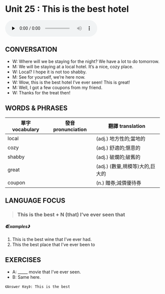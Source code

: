 # Unit 25 : This is the best hotel

<audio controls preload="none">
  <source src="https://channelplus.ner.gov.tw/api/audio/5ad2e5eef95e3500064f42c5">
</audio>

## CONVERSATION
* W: Where will we be staying for the night? We have a lot to do tomorrow. 
* M: We will be staying at a local hotel. It’s a nice, cozy place. 
* W: Local? I hope it is not too shabby. 
* M: See for yourself, we’re here now. 
* W: Wow, this is the best hotel I’ve ever seen! This is great! 
* M: Well, I got a few coupons from my friend. 
* W: Thanks for the treat then!

## WORDS & PHRASES
單字 vocabulary|發音 pronunciation|翻譯 translation
---|---|---
local||(adj.) 地方性的;當地的
cozy||(adj.) 舒適的;愜意的
shabby||(adj.) 破爛的;破舊的
great||(adj.) (數量,規模等)大的,巨大的
coupon||(n.) 贈券;減價優待券

## LANGUAGE FOCUS 
> <h3>This is the best + N (that) I’ve ever seen that</h3>

##### 《Examples》
1. This is the best wine that I’ve ever had.
2. This the best place that I’ve ever been to

## EXERCISES 
* A: _____ movie that I’ve ever seen.
* B: Same here.

`《Answer Key》: This is the best`